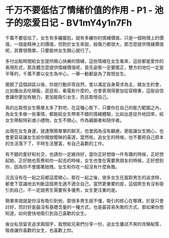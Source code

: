 # 千万不要低估了情绪价值的作用 - P1 - 池子的恋爱日记 - BV1mY4y1n7Fh

千萬不要低估了，女生有多纏腹肌，就有多纏你的情緒價值，只是一個物理上的價值，一個是精神上的價值，但對於女生來說，殺傷力都很大，那怎麼提供情緒價值呢，其實很簡單，只要能哄女生開心就行了。

多付出點時間給女生提供開心快樂的情緒，這些情緒在女生看來，這些都是愛你的表現形式，那具體怎麼提供情緒價值呢，首先姿態一定要擺正，雙方的地位一定是平等的，千萬不要以女生為中心，一舉一動都是為了取悅女生。

擺脫了這個誤區以後，你就行動非常自然，會以滿足自身需求為主，跟女生約會，比如像出去吃頓飯，逛逛街，看電影什麼的，也會表現得更加從容穩重，這股自信會讓你更加有魅力，更加能吸引女生，而且取悅自己。

真的比取悅女生簡單太多了對吧，在這種心態下，只要你在自己的能力範圍之內，為女生多做一些事情，都能給女生帶來不錯的情緒體驗，比如出差從外地回來，給女生帶點特彩或小禮物，女生不開心，作為親屬者和陪伴者。

出現在女生身邊，就連簡簡單單的聊天，也會因為沒有顧慮，更能讓女生開心，也會更容易讓女生給你開放曖昧的渠道，當然啦，追女生的時候，也不要把自己原本的生活落下了，平時生活豐富，有自己喜歡的工作。

有不錯的愛好和社交，也請你一定維持好，當你正好想做一件有趣的時候，正好想起她，正好她也答應和你一起去的時候，女生也會在需要男朋友的時候，正好想到你，因為你不會圍著她拽，女生和你在一起沒有什麼負擔。

況且沒有在一起之前都這麼開心，那在一起之後，很多女生在面對男生的追求時，都會下意識地去判斷這個男生適不適合自己，當然更重要的是，這個男生有沒有吸引到自己，不一定說男生需要有多優秀，女生更注重的是。

簡單來說就是你沒有吸引到他，那很多男生就不懂，吸引的核心在哪裡，於是只會討好，而討好是最沒有基礎含量的一種方式，也是最容易失敗的方式，那如果你想知道，如何更快地吸引到自己喜歡的女生。

後台私信留言追求兩個字，我想給兄弟們分享一份，追女生屢試不爽的攻略秘笈，吸收讓你喜歡的女生，也喜歡上你。